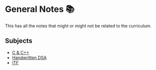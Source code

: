 # General Notes 📚
This has all the notes that might or might not be related to the curriculum.

## Subjects
- [C & C++](https://github.com/vishwasracharya/Vishwas-BE-IT/tree/main/GENERAL%20NOTES/C%20%26%20C%2B%2B)
- [Handwritten DSA](https://github.com/vishwasracharya/Vishwas-BE-IT/tree/main/GENERAL%20NOTES/Handwritten%20DSA)
- [ITF](https://github.com/vishwasracharya/Vishwas-BE-IT/tree/main/GENERAL%20NOTES/ITF)
